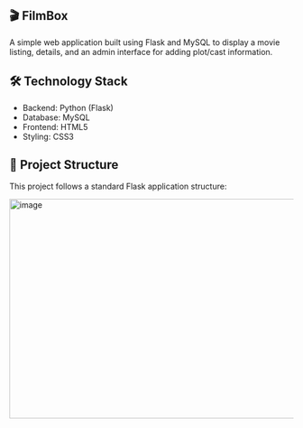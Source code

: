 ## 🎬 FilmBox

A simple web application built using Flask and MySQL to display a movie listing, details, and an admin interface for adding plot/cast information.

## 🛠️ Technology Stack

* Backend: Python (Flask)
* Database: MySQL
* Frontend: HTML5
* Styling: CSS3	

## 📁 Project Structure

This project follows a standard Flask application structure:

<img width="754" height="389" alt="image" src="https://github.com/user-attachments/assets/b8520f63-1942-4a65-8951-ab6538243c19" />

